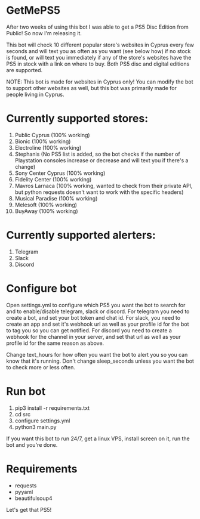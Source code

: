 # GetMePS5

After two weeks of using this bot I was able to get a PS5 Disc Edition from Public! So now I'm releasing it.

This bot will check 10 different popular store's websites in Cyprus every few seconds and will text you as often as you want (see below how) if no stock is found, or will text you immediately if any of the store's websites have the PS5 in stock with a link on where to buy. Both PS5 disc and digital editions are supported.

NOTE: This bot is made for websites in Cyprus only! You can modify the bot to support other websites as well, but this bot was primarily made for people living in Cyprus.

# Currently supported stores:

1. Public Cyprus (100% working)
2. Bionic (100% working)
3. Electroline (100% working)
4. Stephanis (No PS5 list is added, so the bot checks if the number of Playstation consoles increase or decrease and will text you if there's a change)
5. Sony Center Cyprus (100% working)
6. Fidelity Center (100% working)
7. Mavros Larnaca (100% working, wanted to check from their private API, but python requests doesn't want to work with the specific headers)
8. Musical Paradise (100% working)
9. Melesoft (100% working)
10. BuyAway (100% working)

# Currently supported alerters:

1. Telegram
2. Slack
3. Discord

# Configure bot

Open settings.yml to configure which PS5 you want the bot to search for and to enable/disable telegram, slack or discord. For telegram you need to create a bot, and set your bot token and chat id. For slack, you need to create an app and set it's webhook url as well as your profile id for the bot to tag you so you can get notified. For discord you need to create a webhook for the channel in your server, and set that url as well as your profile id for the same reason as above.

Change text_hours for how often you want the bot to alert you so you can know that it's running.
Don't change sleep_seconds unless you want the bot to check more or less often.

# Run bot

1. pip3 install -r requirements.txt
2. cd src
3. configure settings.yml
4. python3 main.py

If you want this bot to run 24/7, get a linux VPS, install screen on it, run the bot and you're done.

# Requirements

* requests
* pyyaml
* beautifulsoup4

Let's get that PS5!
